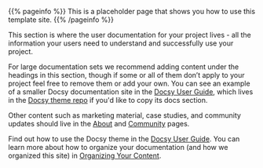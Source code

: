 <!-- ---
title: Documentation
linkTitle: Docs
menu: {main: {weight: 20}}
--- -->

{{% pageinfo %}} This is a placeholder page that shows you how to use this
template site. {{% /pageinfo %}}

This section is where the user documentation for your project lives - all the
information your users need to understand and successfully use your project.

For large documentation sets we recommend adding content under the headings in
this section, though if some or all of them don’t apply to your project feel
free to remove them or add your own. You can see an example of a smaller Docsy
documentation site in the [Docsy User Guide](https://docsy.dev/docs/), which
lives in the
[Docsy theme repo](https://github.com/google/docsy/tree/master/userguide) if
you'd like to copy its docs section.

Other content such as marketing material, case studies, and community updates
should live in the [About](/about/) and [Community](/community/) pages.

Find out how to use the Docsy theme in the
[Docsy User Guide](https://docsy.dev/docs/). You can learn more about how to
organize your documentation (and how we organized this site) in
[Organizing Your Content](https://docsy.dev/docs/best-practices/organizing-content/).
